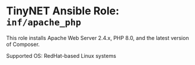 # TinyNET Ansible Role: `inf/apache_php`

This role installs Apache Web Server 2.4.x, PHP 8.0, and the latest version of Composer.

Supported OS: RedHat-based Linux systems
